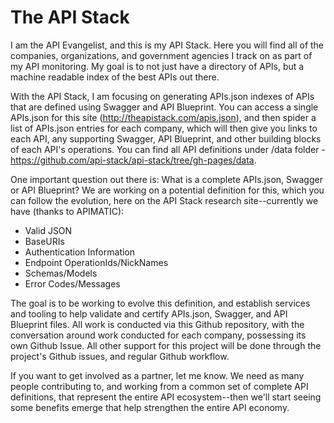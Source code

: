 The API Stack
=========

I am the API Evangelist, and this is my API Stack. Here you will find all of the companies, organizations, and government agencies I track on as part of my API monitoring. My goal is to not just have a directory of APIs, but a machine readable index of the best APIs out there. 

With the API Stack, I am focusing on generating APIs.json indexes of APIs that are defined using Swagger and API Blueprint. You can access a single APIs.json for this site (http://theapistack.com/apis.json), and then spider a list of APIs.json entries for each company, which will then give you links to each API, any supporting Swagger, API Blueprint, and other building blocks of each API's operations. You can find all API definitions under /data folder - https://github.com/api-stack/api-stack/tree/gh-pages/data.

One important question out there is: What is a complete APIs.json, Swagger or API Blueprint? We are working on a potential definition for this, which you can follow the evolution, here on the API Stack research site--currently we have (thanks to APIMATIC):

* Valid JSON
* BaseURIs
* Authentication Information
* Endpoint OperationIds/NickNames
* Schemas/Models
* Error Codes/Messages

The goal is to be working to evolve this definition, and establish services and tooling to help validate and certify APIs.json, Swagger, and API Blueprint files. All work is conducted via this Github repository, with the conversation around work conducted for each company, possessing its own Github Issue. All other support for this project will be done through the project's Github issues, and regular Github workflow.

If you want to get involved as a partner, let me know. We need as many people contributing to, and working from a common set of complete API definitions, that represent the entire API ecosystem--then we'll start seeing some benefits emerge that help strengthen the entire API economy.
